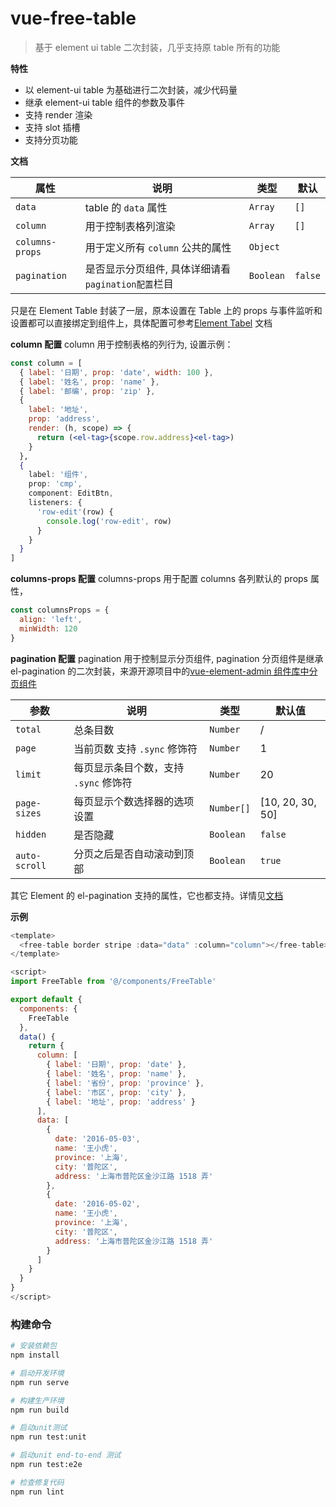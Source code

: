 # vue-free-table

> 基于 element ui table 二次封装，几乎支持原 table 所有的功能

**特性**

- 以 element-ui table 为基础进行二次封装，减少代码量
- 继承 element-ui table 组件的参数及事件
- 支持 render 渲染
- 支持 slot 插槽
- 支持分页功能

**文档**

| 属性            | 说明                                               | 类型      | 默认    |
| --------------- | -------------------------------------------------- | --------- | ------- |
| `data`          | table 的 `data` 属性                               | `Array`   | `[]`    |
| `column`        | 用于控制表格列渲染                                 | `Array`   | `[]`    |
| `columns-props` | 用于定义所有 `column` 公共的属性                   | `Object`  |         |
| `pagination`    | 是否显示分页组件, 具体详细请看`pagination配置`栏目 | `Boolean` | `false` |

只是在 Element Table 封装了一层，原本设置在 Table 上的 props 与事件监听和设置都可以直接绑定到组件上，具体配置可参考[Element Tabel](https://element.eleme.io/#/zh-CN/component/table#table-attributes) 文档

**column 配置**
column 用于控制表格的列行为, 设置示例：

```jsx
const column = [
  { label: '日期', prop: 'date', width: 100 },
  { label: '姓名', prop: 'name' },
  { label: '邮编', prop: 'zip' },
  {
    label: '地址',
    prop: 'address',
    render: (h, scope) => {
      return (<el-tag>{scope.row.address}<el-tag>)
    }
  },
  {
    label: '组件',
    prop: 'cmp',
    component: EditBtn,
    listeners: {
      'row-edit'(row) {
        console.log('row-edit', row)
      }
    }
  }
]
```

**columns-props 配置**
columns-props 用于配置 columns 各列默认的 props 属性，

```js
const columnsProps = {
  align: 'left',
  minWidth: 120
}
```

**pagination 配置**
pagination 用于控制显示分页组件, pagination 分页组件是继承 el-pagination 的二次封装，来源开源项目中的[vue-element-admin
组件库中分页组件](https://github.com/PanJiaChen/vue-element-admin/blob/master/src/components/Pagination/index.vue)

| 参数          | 说明                                  | 类型       | 默认值           |
| ------------- | ------------------------------------- | ---------- | ---------------- |
| `total`       | 总条目数                              | `Number`   | /                |
| `page`        | 当前页数 支持 `.sync` 修饰符          | `Number`   | 1                |
| `limit`       | 每页显示条目个数，支持 `.sync` 修饰符 | `Number`   | 20               |
| `page-sizes`  | 每页显示个数选择器的选项设置          | `Number[]` | [10, 20, 30, 50] |
| `hidden`      | 是否隐藏                              | `Boolean`  | `false`          |
| `auto-scroll` | 分页之后是否自动滚动到顶部            | `Boolean`  | `true`           |

其它 Element 的 el-pagination 支持的属性，它也都支持。详情见[文档](https://element.eleme.io/#/zh-CN/component/pagination)

**示例**

```js
<template>
  <free-table border stripe :data="data" :column="column"></free-table>
</template>

<script>
import FreeTable from '@/components/FreeTable'

export default {
  components: {
    FreeTable
  },
  data() {
    return {
      column: [
        { label: '日期', prop: 'date' },
        { label: '姓名', prop: 'name' },
        { label: '省份', prop: 'province' },
        { label: '市区', prop: 'city' },
        { label: '地址', prop: 'address' }
      ],
      data: [
        {
          date: '2016-05-03',
          name: '王小虎',
          province: '上海',
          city: '普陀区',
          address: '上海市普陀区金沙江路 1518 弄'
        },
        {
          date: '2016-05-02',
          name: '王小虎',
          province: '上海',
          city: '普陀区',
          address: '上海市普陀区金沙江路 1518 弄'
        }
      ]
    }
  }
}
</script>
```

### 构建命令

```bash
# 安装依赖包
npm install

# 启动开发环境
npm run serve

# 构建生产环境
npm run build

# 启动unit测试
npm run test:unit

# 启动unit end-to-end 测试
npm run test:e2e

# 检查修复代码
npm run lint
```

